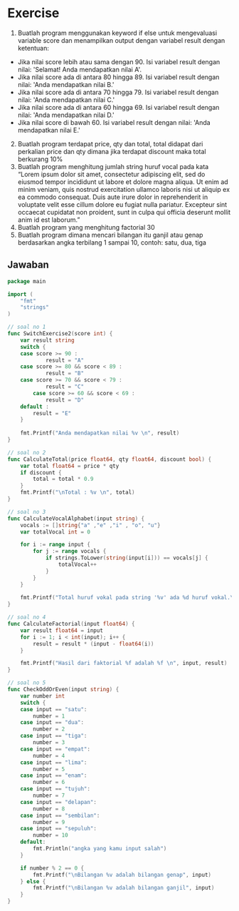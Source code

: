 # Exercise

1. Buatlah program menggunakan keyword if else untuk mengevaluasi variable score dan menampilkan output dengan variabel result dengan ketentuan:&#x20;

* Jika nilai score lebih atau sama dengan 90. Isi variabel result dengan nilai: 'Selamat! Anda mendapatkan nilai A'.
* Jika nilai score ada di antara 80 hingga 89. Isi variabel result dengan nilai: 'Anda mendapatkan nilai B.'&#x20;
* Jika nilai score ada di antara 70 hingga 79. Isi variabel result dengan nilai: 'Anda mendapatkan nilai C.'
* Jika nilai score ada di antara 60 hingga 69. Isi variabel result dengan nilai: 'Anda mendapatkan nilai D.'
* Jika nilai score di bawah 60. Isi variabel result dengan nilai: 'Anda mendapatkan nilai E.'

2. Buatlah program terdapat price, qty dan total, total didapat dari perkalian price dan qty dimana jika terdapat discount maka total berkurang 10%
3. Buatlah program menghitung jumlah string huruf vocal pada kata “Lorem ipsum dolor sit amet, consectetur adipiscing elit, sed do eiusmod tempor incididunt ut labore et dolore magna aliqua. Ut enim ad minim veniam, quis nostrud exercitation ullamco laboris nisi ut aliquip ex ea commodo consequat. Duis aute irure dolor in reprehenderit in voluptate velit esse cillum dolore eu fugiat nulla pariatur. Excepteur sint occaecat cupidatat non proident, sunt in culpa qui officia deserunt mollit anim id est laborum.”
4. Buatlah program yang menghitung factorial 30
5. Buatlah program dimana mencari bilangan itu ganjil atau genap berdasarkan angka terbilang 1 sampai 10, contoh: satu, dua, tiga

## Jawaban

```go
package main

import (
	"fmt"
	"strings"
)

// soal no 1
func SwitchExercise2(score int) {
	var result string
	switch {
	case score >= 90 :
        	result = "A"
 	case score >= 80 && score < 89 :
        	result = "B"
	case score >= 70 && score < 79 :
        	result = "C"
    	case score >= 60 && score < 69 :
        	result = "D"
	default :
		result = "E"
	}
	
	fmt.Printf("Anda mendapatkan nilai %v \n", result)
}

// soal no 2
func CalculateTotal(price float64, qty float64, discount bool) {
	var total float64 = price * qty
	if discount {
		total = total * 0.9
	}
	fmt.Printf("\nTotal : %v \n", total)
}

// soal no 3
func CalculateVocalAlphabet(input string) {
	vocals := []string{"a" ,"e" ,"i" , "o", "u"}
	var totalVocal int = 0

	for i := range input {
		for j := range vocals {
			if strings.ToLower(string(input[i])) == vocals[j] {
				totalVocal++
			}
		}
	}
	
	fmt.Printf("Total huruf vokal pada string '%v' ada %d huruf vokal.\n", input, totalVocal)
}

// soal no 4
func CalculateFactorial(input float64) {
	var result float64 = input
	for i := 1; i < int(input); i++ {
		result = result * (input - float64(i))
	}

	fmt.Printf("Hasil dari faktorial %f adalah %f \n", input, result)
}

// soal no 5
func CheckOddOrEven(input string) {
	var number int
	switch {
	case input == "satu":
		number = 1
	case input == "dua":
		number = 2
	case input == "tiga":
	    number = 3
	case input == "empat":
	    number = 4
	case input == "lima":
	    number = 5
	case input == "enam":
	    number = 6
	case input == "tujuh":
	    number = 7
	case input == "delapan":
	    number = 8
	case input == "sembilan":
	    number = 9
	case input == "sepuluh":
	    number = 10
	default:
	    fmt.Println("angka yang kamu input salah")
	}

	if number % 2 == 0 {
		fmt.Printf("\nBilangan %v adalah bilangan genap", input)
	} else {
		fmt.Printf("\nBilangan %v adalah bilangan ganjil", input)
	}
}
```
